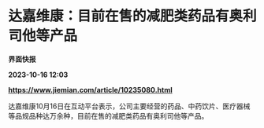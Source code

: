 # 达嘉维康：目前在售的减肥类药品有奥利司他等产品
**界面快报**

**2023-10-16 12:03**

**https://www.jiemian.com/article/10235080.html**

达嘉维康10月16日在互动平台表示，公司主要经营的药品、中药饮片、医疗器械等品规品种达万余种，目前在售的减肥类药品有奥利司他等产品。